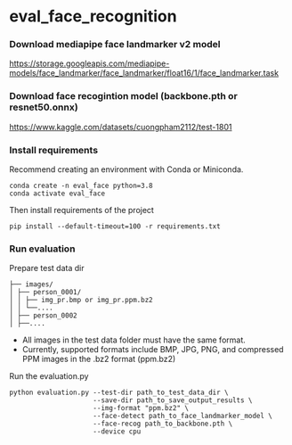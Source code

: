 # eval_face_recognition

### Download mediapipe face landmarker v2 model
https://storage.googleapis.com/mediapipe-models/face_landmarker/face_landmarker/float16/1/face_landmarker.task

### Download face recogintion model (backbone.pth or resnet50.onnx)
https://www.kaggle.com/datasets/cuongpham2112/test-1801

### Install requirements
Recommend creating an environment with Conda or Miniconda.
```
conda create -n eval_face python=3.8
conda activate eval_face
```
Then install requirements of the project
```shell
pip install --default-timeout=100 -r requirements.txt
```

### Run evaluation
Prepare test data dir 
```
├── images/
│ ├── person_0001/
│ │ ├── img_pr.bmp or img_pr.ppm.bz2
│ │ └──....
│ ├── person_0002
│ ├──....
```
- All images in the test data folder must have the same format.
- Currently, supported formats include BMP, JPG, PNG, and compressed PPM images in the .bz2 format (ppm.bz2)

Run the evaluation.py

```shell
python evaluation.py --test-dir path_to_test_data_dir \
                     --save-dir path_to_save_output_results \
                     --img-format "ppm.bz2" \
                     --face-detect path_to_face_landmarker_model \
                     --face-recog path_to_backbone.pth \
                     --device cpu
```
